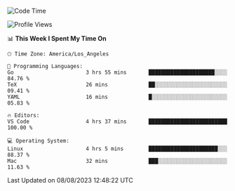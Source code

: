 <!--START_SECTION:waka-->
![Code Time](http://img.shields.io/badge/Code%20Time-502%20hrs%2010%20mins-blue)

![Profile Views](http://img.shields.io/badge/Profile%20Views-0-blue)

📊 **This Week I Spent My Time On** 

```text
🕑︎ Time Zone: America/Los_Angeles

💬 Programming Languages: 
Go                       3 hrs 55 mins       █████████████████████░░░░   84.76 % 
TeX                      26 mins             ██░░░░░░░░░░░░░░░░░░░░░░░   09.41 % 
YAML                     16 mins             █░░░░░░░░░░░░░░░░░░░░░░░░   05.83 % 

🔥 Editors: 
VS Code                  4 hrs 37 mins       █████████████████████████   100.00 % 

💻 Operating System: 
Linux                    4 hrs 5 mins        ██████████████████████░░░   88.37 % 
Mac                      32 mins             ███░░░░░░░░░░░░░░░░░░░░░░   11.63 % 
```


 Last Updated on 08/08/2023 12:48:22 UTC
<!--END_SECTION:waka-->

